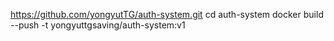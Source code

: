 https://github.com/yongyutTG/auth-system.git
cd auth-system
docker build --push -t yongyuttgsaving/auth-system:v1 